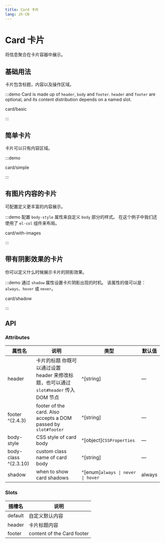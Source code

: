 ```yaml
---
title: Card 卡片
lang: zh-CN
---
```


# Card 卡片

将信息聚合在卡片容器中展示。

## 基础用法

卡片包含标题，内容以及操作区域。

:::demo Card is made up of `header`, `body` and `footer`. `header` and `footer` are optional, and its content distribution depends on a named slot.

card/basic

:::

## 简单卡片

卡片可以只有内容区域。

:::demo

card/simple

:::

## 有图片内容的卡片

可配置定义更丰富的内容展示。

:::demo 配置 `body-style` 属性来自定义 `body` 部分的样式。 在这个例子中我们还使用了 `el-col` 组件来布局。

card/with-images

:::

## 带有阴影效果的卡片

你可以定义什么时候展示卡片的阴影效果。

:::demo 通过 `shadow` 属性设置卡片阴影出现的时机。 该属性的值可以是：`always`、`hover` 或 `never`。

card/shadow

:::

## API
### Attributes

| 属性名                  | 说明                                                             | 类型                                  | 默认值    |
| -------------------- | -------------------------------------------------------------- | ----------------------------------- | ------ |
| header               | 卡片的标题 你既可以通过设置 header 来修改标题，也可以通过 `slot#header` 传入 DOM 节点      | ^[string]                           | —      |
| footer ^(2.4.3)      | footer of the card. Also accepts a DOM passed by `slot#footer` | ^[string]                           | —      |
| body-style           | CSS style of card body                                         | ^[object]`CSSProperties`            | —      |
| body-class ^(2.3.10) | custom class name of card body                                 | ^[string]                           | —      |
| shadow               | when to show card shadows                                      | ^[enum]`always \| never \| hover` | always |

### Slots

| 插槽名     | 说明                         |
| ------- | -------------------------- |
| default | 自定义默认内容                    |
| header  | 卡片标题内容                     |
| footer  | content of the Card footer |
